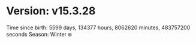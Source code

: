 # Version: v15.3.28
Time since birth: 5599 days, 134377 hours, 8062620 minutes, 483757200 seconds
Season: Winter ❄️
